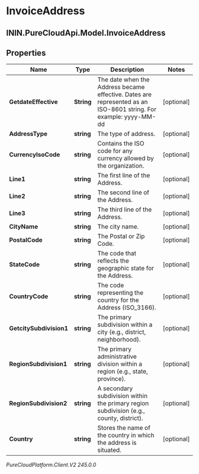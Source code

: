# InvoiceAddress

## ININ.PureCloudApi.Model.InvoiceAddress

## Properties

|Name | Type | Description | Notes|
|------------ | ------------- | ------------- | -------------|
| **GetdateEffective** | **String** | The date when the Address became effective. Dates are represented as an ISO-8601 string. For example: yyyy-MM-dd | [optional] |
| **AddressType** | **string** | The type of address. | [optional] |
| **CurrencyIsoCode** | **string** | Contains the ISO code for any currency allowed by the organization. | [optional] |
| **Line1** | **string** | The first line of the Address. | [optional] |
| **Line2** | **string** | The second line of the Address. | [optional] |
| **Line3** | **string** | The third line of the Address. | [optional] |
| **CityName** | **string** | The city name. | [optional] |
| **PostalCode** | **string** | The Postal or Zip Code. | [optional] |
| **StateCode** | **string** | The code that reflects the geographic state for the Address. | [optional] |
| **CountryCode** | **string** | The code representing the country for the Address (ISO_3166). | [optional] |
| **GetcitySubdivision1** | **string** | The primary subdivision within a city (e.g., district, neighborhood). | [optional] |
| **RegionSubdivision1** | **string** | The primary administrative division within a region (e.g., state, province). | [optional] |
| **RegionSubdivision2** | **string** | A secondary subdivision within the primary region subdivision (e.g., county, district). | [optional] |
| **Country** | **string** | Stores the name of the country in which the address is situated. | [optional] |



_PureCloudPlatform.Client.V2 245.0.0_
